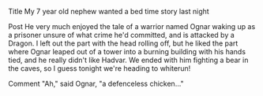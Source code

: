 Title
My 7 year old nephew wanted a bed time story last night

Post
He very much enjoyed the tale of a warrior named Ognar waking up as a prisoner unsure of what crime he'd committed, and is attacked by a Dragon. I left out the part with the head rolling off, but he liked the part where Ognar leaped out of a tower into a burning building with his hands tied, and he really didn't like Hadvar. We ended with him fighting a bear in the caves, so I guess tonight we're heading to whiterun!

Comment
"Ah," said Ognar, "a defenceless chicken..." 
